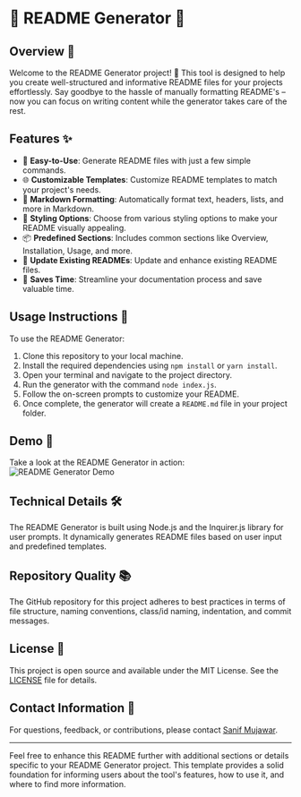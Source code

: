 # 📄 README Generator 📄

## Overview 🌟

Welcome to the README Generator project! 🚀 This tool is designed to help you create well-structured and informative README files for your projects effortlessly. Say goodbye to the hassle of manually formatting README's – now you can focus on writing content while the generator takes care of the rest.

## Features ✨

- 📝 **Easy-to-Use**: Generate README files with just a few simple commands.
- 🌐 **Customizable Templates**: Customize README templates to match your project's needs.
- 📄 **Markdown Formatting**: Automatically format text, headers, lists, and more in Markdown.
- 🎨 **Styling Options**: Choose from various styling options to make your README visually appealing.
- 📦 **Predefined Sections**: Includes common sections like Overview, Installation, Usage, and more.
- 🔄 **Update Existing READMEs**: Update and enhance existing README files.
- 🌟 **Saves Time**: Streamline your documentation process and save valuable time.

## Usage Instructions 📝

To use the README Generator:

1. Clone this repository to your local machine.
2. Install the required dependencies using `npm install` or `yarn install`.
3. Open your terminal and navigate to the project directory.
4. Run the generator with the command `node index.js`.
5. Follow the on-screen prompts to customize your README.
6. Once complete, the generator will create a `README.md` file in your project folder.

## Demo 📸

Take a look at the README Generator in action:
![README Generator Demo](./assets/demo.gif)

## Technical Details 🛠️

The README Generator is built using Node.js and the Inquirer.js library for user prompts. It dynamically generates README files based on user input and predefined templates.

## Repository Quality 📚

The GitHub repository for this project adheres to best practices in terms of file structure, naming conventions, class/id naming, indentation, and commit messages.

## License 📜

This project is open source and available under the MIT License. See the [LICENSE](LICENSE) file for details.

## Contact Information 📧

For questions, feedback, or contributions, please contact [Sanif Mujawar](sanifmujawar@gmail.com).

---

Feel free to enhance this README further with additional sections or details specific to your README Generator project. This template provides a solid foundation for informing users about the tool's features, how to use it, and where to find more information.